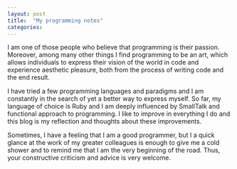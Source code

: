 ```yaml
---
layout: post
title:  "My programming notes"
categories:
---
```


I am one of those people who believe that programming is their passion.  Moreover, among many other things I find programming to be an art, which allows individuals to express their vision of the world in code and experience aesthetic pleasure, both from the process of writing code and the end result.

I have tried a few programming languages and paradigms and I am constantly in the search of yet a better way to express myself.  So far, my language of choice is Ruby and I am deeply influenced by SmallTalk and functional approach to programming.   I like to improve in everything I do and this blog is my reflection and thoughts about these improvements.

Sometimes, I have a feeling that I am a good programmer, but I a quick glance at the work of my greater colleagues is  enough to give me a cold shower and to remind me that I am the very beginning of the road.  Thus, your constructive criticism and advice is very welcome.
